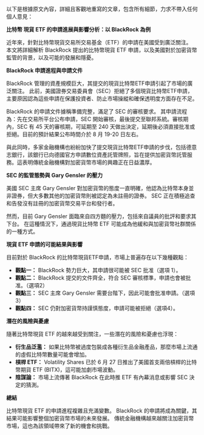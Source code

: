 以下是根據原文內容，詳細且客觀地重寫的文章，包含所有細節，力求不帶入任何個人意見：

**比特幣 現貨 ETF 的申請進展與影響分析：以 BlackRock 為例**

近年來，針對比特幣現貨交易所交易基金（ETF）的申請在美國受到廣泛關注。 本文將詳細解析 BlackRock 提出的比特幣現貨 ETF 申請，以及美國對於加密貨幣監管的背景，以及可能的發展和隱憂。

**BlackRock 申請進程與申請文件**

BlackRock 管理的資產規模巨大，其提交的現貨比特幣ETF申請引起了市場的廣泛關注。 此前，美國證券交易委員會（SEC）拒絕了多個現貨比特幣ETF申請，主要原因認為這些申請在保護投資者、防止市場操縱和確保透明度方面存在不足。 

BlackRock 的申請文件據稱準備完整，滿足了 SEC 的審核要求。 其申請流程為：先在交易所平台公布申請，SEC 開始審核，最後提交至聯邦系統。審核期內，SEC 有 45 天的審核期，可延期至 240 天做出決定，延期後必須直接批准或拒絕。目前的預計結果公布時間介於 8 月 19-20 日左右。

與此同時，多家金融機構也紛紛加快了提交現貨比特幣ETF申請的步伐，包括德意志銀行，該銀行已向德國官方申請數位資產託管牌照，旨在提供加密貨幣託管服務。這表明傳統金融機構對加密貨幣市場的興趣正在日益濃厚。

**SEC 的監管態勢與 Gary Gensler 的壓力**

美國 SEC 主席 Gary Gensler 對加密貨幣的態度一直明確，他認為比特幣本身並非證券，但大多數其他的加密貨幣則被認定為未註冊的證券。 SEC 正在積極追查和告發沒有註冊的加密貨幣交易平台和發行者。

然而，目前 Gary Gensler 面臨來自四方麵的壓力，包括來自議員的批評和要求其下台。 在這種情況下，通過現貨比特幣 ETF 可能成為他緩和與加密貨幣社群關係的一種方式。

**現貨 ETF 申請的可能結果與影響**

目前對於 BlackRock 的比特幣現貨ETF申請，市場上普遍存在以下幾種觀點：

*   **觀點一：** BlackRock 勢力巨大，其申請很可能被 SEC 批准（選項 1）。
*   **觀點二：** BlackRock 提交的文件齊全，符合 SEC 審核標準，申請也會被批准。（選項2）
*   **觀點三：** SEC 主席 Gary Gensler 需要台階下，因此可能會批准申請。（選項3）
*   **觀點四：** SEC 仍對加密貨幣持謹慎態度，申請可能被拒絕（選項4）。

**潛在的風險與憂慮**

隨著比特幣現貨 ETF 的越來越受到關注，一些潛在的風險和憂慮也浮現：

*   **衍生品泛濫：** 如果比特幣被過度包裝成各種衍生品金融產品，那麼市場上流通的虛假比特幣數量可能會增加。
*   **槓桿 ETF：** Volatility Shares 已於 6 月 27 日推出了美國首支兩倍槓桿的比特幣期貨 ETF (BITX)，這可能加劇市場波動。
*   **陰謀論：** 市場上流傳著 BlackRock 在此時推 ETF 有內幕消息或影響 SEC 決定的猜測。

**總結**

比特幣現貨 ETF 的申請進程複雜且充滿變數。 BlackRock 的申請將成為關鍵，其結果可能影響整個加密貨幣市場的未來發展。 傳統金融機構越來越關注加密貨幣市場，這也為該領域帶來了新的機會和挑戰。